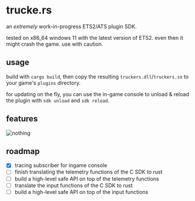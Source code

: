 # trucke.rs

an _extremely_ work-in-progress ETS2/ATS plugin SDK.

tested on x86_64 windows 11 with the latest version of ETS2.
even then it might crash the game. use with caution.

## usage

build with `cargo build`, then copy the resulting `truckers.dll`/`truckers.so` to your game's `plugins` directory.

for updating on the fly, you can use the in-game console to unload & reload the plugin with `sdk unload` and `sdk reload`.

## features

![nothing](https://github.com/backwardspy/truckers/assets/289746/7b505a37-8a33-4bff-9481-8540b0d627b7)

## roadmap

- [x] tracing subscriber for ingame console
- [ ] finish translating the telemetry functions of the C SDK to rust
- [ ] build a high-level safe API on top of the telemetry functions
- [ ] translate the input functions of the C SDK to rust
- [ ] build a high-level safe API on top of the input functions
